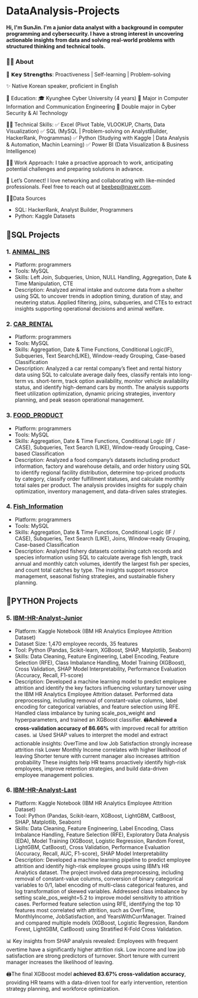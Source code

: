 # DataAnalysis-Projects

**Hi, I'm SunJin. I'm a junior data analyst with a background in computer programming and cybersecurity. I have a strong interest in uncovering actionable insights from data and solving real-world problems with structured thinking and technical tools.**

### 👨‍💻 About

📍 𝗞𝗲𝘆 𝗦𝘁𝗿𝗲𝗻𝗴𝘁𝗵𝘀: Proactiveness | Self-learning | Problem-solving

✨ Native Korean speaker, proficient in English

🏫 Education: 🎓 Kyunghee Cyber University (4 years) 📕 Major in Computer Information and Communication Engineering 📕 Double major in Cyber Security & AI Technology

👩‍💻 Technical Skills: ✅ Excel (Pivot Table, VLOOKUP, Charts, Data Visualization) ✅ SQL (MySQL | Problem-solving on AnalystBuilder, HackerRank, Programmas) ✅ Python (Studying with Kaggle | Data Analysis & Automation, Machin Learning) ✅ Power BI (Data Visualization & Business Intelligence)

🏃‍♂️ Work Approach: I take a proactive approach to work, anticipating potential challenges and preparing solutions in advance.

👋 Let’s Connect! I love networking and collaborating with like-minded professionals. Feel free to reach out at [beebep@naver.com](mailto:beebep@naver.com).

👩‍💻Data Sources 
- SQL: HackerRank, Analyst Builder, Programmers 
- Python: Kaggle Datasets


## 📌SQL Projects
### **1. [ANIMAL_INS](https://github.com/JINNYLOG/DataAnalysis-Projects/blob/main/ANIMAL_INS.sql)**
- Platform: programmers
- Tools: MySQL
- Skills: Left Join, Subqueries, Union, NULL Handling, Aggregation, Date & Time Manipulation, CTE
- Description: Analyzed animal intake and outcome data from a shelter using SQL to uncover trends in adoption timing, duration of stay, and neutering status. Applied filtering, joins, subqueries, and CTEs to extract insights supporting operational decisions and animal welfare.

### **2. [CAR_RENTAL](https://github.com/JINNYLOG/DataAnalysis-🗂️Projects/blob/main/CAR_RENTAL_COMPANY_CAR.sql)**
- Platform: programmers
- Tools: MySQL
- Skills: Aggregation, Date & Time Functions, Conditional Logic(IF), Subqueries, Text Search(LIKE), Window-ready Grouping, Case-based Classification
- Description: Analyzed a car rental company’s fleet and rental history data using SQL to calculate average daily fees, classify rentals into long-term vs. short-term, track option availability, monitor vehicle availability status, and identify high-demand cars by month. The analysis supports fleet utilization optimization, dynamic pricing strategies, inventory planning, and peak season operational management.

### **3. [FOOD_PRODUCT](https://github.com/JINNYLOG/DataAnalysis-Projects/blob/main/FOOD_PRODUCT.sql)**
- Platform: programmers
- Tools: MySQL
- Skills: Aggregation, Date & Time Functions, Conditional Logic (IF / CASE), Subqueries, Text Search (LIKE), Window-ready Grouping, Case-based Classification
- Description: Analyzed a food company’s datasets including product information, factory and warehouse details, and order history using SQL to identify regional facility distribution, determine top-priced products by category, classify order fulfillment statuses, and calculate monthly total sales per product. The analysis provides insights for supply chain optimization, inventory management, and data-driven sales strategies.

### **4. [Fish_Information](https://github.com/JINNYLOG/DataAnalysis-Projects/blob/main/Fish_information.sql)**
- Platform: programmers
- Tools: MySQL
- Skills: Aggregation, Date & Time Functions, Conditional Logic (IF / CASE), Subqueries, Text Search (LIKE), Joins, Window-ready Grouping, Case-based Classification
- Description: Analyzed fishery datasets containing catch records and species information using SQL to calculate average fish length, track annual and monthly catch volumes, identify the largest fish per species, and count total catches by type. The insights support resource management, seasonal fishing strategies, and sustainable fishery planning.

## 📌PYTHON Projects
### **5. [IBM-HR-Analyst-Junior](https://github.com/JINNYLOG/DataAnalysis-Projects/blob/main/IBM-HR-Analyst-Junior.ipynb)**

- Platform: Kaggle Notebook (IBM HR Analytics Employee Attrition Dataset)
- Dataset Size: 1,470 employee records, 35 features
- Tool: Python (Pandas, Scikit-learn, XGBoost, SHAP, Matplotlib, Seaborn)
- Skills: Data Cleaning, Feature Engineering, Label Encoding, Feature Selection (RFE), Class Imbalance Handling, Model Training (XGBoost), Cross Validation, SHAP Model Interpretability, Performance Evaluation (Accuracy, Recall, F1-score)
- Description: 
Developed a machine learning model to predict employee attrition and identify the key factors influencing voluntary turnover using the IBM HR Analytics Employee Attrition dataset. Performed data preprocessing, including removal of constant-value columns, label encoding for categorical variables, and feature selection using RFE. Handled class imbalance by tuning scale_pos_weight and hyperparameters, and trained an XGBoost classifier.
🖨️**Achieved a cross-validation accuracy of 86.66%** with improved recall for attrition cases.
📊 Used SHAP values to interpret the model and extract actionable insights:
OverTime and low Job Satisfaction strongly increase attrition risk
Lower Monthly Income correlates with higher likelihood of leaving
Shorter tenure with current manager also increases attrition probability
These insights help HR teams proactively identify high-risk employees, improve retention strategies, and build data-driven employee management policies.

### **6. [IBM-HR-Analyst-Last](https://github.com/JINNYLOG/DataAnalysis-Projects/blob/main/IBM-HR-Analyst-Last.ipynb)**

- Platform: Kaggle Notebook (IBM HR Analytics Employee Attrition Dataset)
- Tool: Python (Pandas, Scikit-learn, XGBoost, LightGBM, CatBoost, SHAP, Matplotlib, Seaborn)
- Skills: Data Cleaning, Feature Engineering, Label Encoding, Class Imbalance Handling, Feature Selection (RFE), Exploratory Data Analysis (EDA), Model Training (XGBoost, Logistic Regression, Random Forest, LightGBM, CatBoost), Cross Validation, Performance Evaluation (Accuracy, Recall, AUC, F1-score), SHAP Model Interpretability
- Description: 
Developed a machine learning pipeline to predict employee attrition and identify high-risk employee groups using IBM’s HR Analytics dataset.
The project involved data preprocessing, including removal of constant-value columns, conversion of binary categorical variables to 0/1, label encoding of multi-class categorical features, and log transformation of skewed variables.
Addressed class imbalance by setting scale_pos_weight=5.2 to improve model sensitivity to attrition cases.
Performed feature selection using RFE, identifying the top 10 features most correlated with attrition, such as OverTime, MonthlyIncome, JobSatisfaction, and YearsWithCurrManager.
Trained and compared multiple models (XGBoost, Logistic Regression, Random Forest, LightGBM, CatBoost) using Stratified K-Fold Cross Validation.

📊 Key insights from SHAP analysis revealed: 
Employees with frequent overtime have a significantly higher attrition risk.
Low income and low job satisfaction are strong predictors of turnover.
Short tenure with current manager increases the likelihood of leaving.

🖨️The final XGBoost model **achieved 83.67% cross-validation accuracy**, providing HR teams with a data-driven tool for early intervention, retention strategy planning, and workforce optimization.

